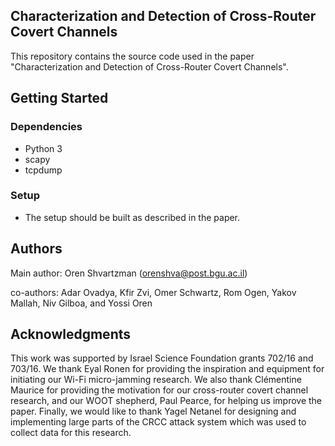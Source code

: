 ## Characterization and Detection of Cross-Router Covert Channels

This repository contains the source code used in the paper "Characterization and Detection of Cross-Router Covert Channels".

## Getting Started

### Dependencies

* Python 3
* scapy
* tcpdump

### Setup

* The setup should be built as described in the paper.

## Authors

Main author: Oren Shvartzman (orenshva@post.bgu.ac.il)

co-authors: Adar Ovadya, Kfir Zvi, Omer Schwartz, Rom Ogen, Yakov Mallah, Niv Gilboa, and Yossi Oren

## Acknowledgments

This work was supported by Israel Science Foundation
grants 702/16 and 703/16. We thank Eyal Ronen for
providing the inspiration and equipment for initiating our
Wi-Fi micro-jamming research. We also thank Clémentine
Maurice for providing the motivation for our cross-router
covert channel research, and our WOOT shepherd, Paul
Pearce, for helping us improve the paper. Finally, we would
like to thank Yagel Netanel for designing and implementing
large parts of the CRCC attack system which was used to
collect data for this research.
